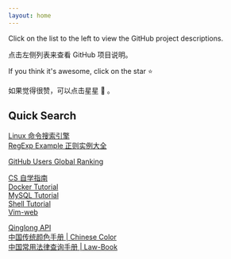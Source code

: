 ```yaml
---
layout: home
---
```


Click on the list to the left to view the GitHub project descriptions.

点击左侧列表来查看 GitHub 项目说明。

If you think it's awesome, click on the star :star:

如果觉得很赞，可以点击星星 :star2: 。

## Quick Search

[Linux 命令搜索引擎](https://wangchujiang.com/linux-command)  
[RegExp Example 正则实例大全](https://wangchujiang.com/regexp-example)

[GitHub Users Global Ranking](https://wangchujiang.com/github-rank)

[CS 自学指南](https://csdiy.wiki/)  
[Docker Tutorial](https://wangchujiang.com/docker-tutorial)  
[MySQL Tutorial](https://wangchujiang.com/mysql-tutorial)  
[Shell Tutorial](https://wangchujiang.com/shell-tutorial)  
[Vim-web](https://wangchujiang.com/vim-web)

[Qinglong API](https://qinglong.ukenn.top/)  
[中国传统颜色手册 | Chinese Color](https://colors.ichuantong.cn/)  
[中国常用法律查询手册 | Law-Book](https://lawbook.cf)
